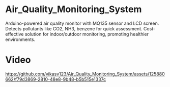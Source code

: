 # Air_Quality_Monitoring_System
Arduino-powered air quality monitor with MQ135 sensor and LCD screen. Detects pollutants like CO2, NH3, benzene for quick assessment. Cost-effective solution for indoor/outdoor monitoring, promoting healthier environments.
# Video
https://github.com/vikasv123/Air_Quality_Monitoring_System/assets/125880662/f79d3869-2810-48e8-9b48-b5b515e1337c

